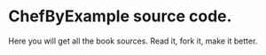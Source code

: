 # ChefByExample source code.

Here you will get all the book sources.
Read it, fork it, make it better.

